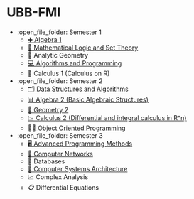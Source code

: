 # UBB-FMI

<ul>
  <li>:open_file_folder: Semester 1
    <ul>
      <li>
        <a href="https://github.com/MarioMaxim18/UBB-FMI/tree/main/Semester%201/Algebra%201"> 
          ➕  Algebra 1
        </a>
      </li>
      <li>
        <a href="https://github.com/MarioMaxim18/UBB-FMI/tree/main/Semester%201/Mathematical%20Logic%20and%20Set%20Theory"> 
          🧮  Mathematical Logic and Set Theory
        </a>
      </li>
      <li>
        <a> 
          📏  Analytic Geometry
        </a>
      </li>
      <li>
        <a href="https://github.com/MarioMaxim18/UBB-FMI/tree/main/Semester%201/Algorithms%20and%20Programming"> 
          💻  Algorithms and Programming
        </a>
      </li>
      <li>
        <a> 
          💭  Calculus 1 (Calculus on R)
      </a>
      </li>
    </ul>
  </li>
  <li>:open_file_folder: Semester 2
    <ul>
      <li>
        <a href="https://github.com/MarioMaxim18/UBB-FMI/tree/main/Semester%202/Data%20Structures%20and%20Algorithms"> 
          🗂  Data Structures and Algorithms 
        </a>
      </li>
      <li>
        <a href="https://github.com/MarioMaxim18/UBB-FMI/tree/main/Semester%202/Algebra%202%20(Basic%20Algebraic%20Structures)"> 
          📊  Algebra 2 (Basic Algebraic Structures)
        </a>
      </li>
      <li>
        <a href="https://github.com/MarioMaxim18/UBB-FMI/tree/main/Semester%202/Geometry%202"> 
          📐  Geometry 2
        </a>
      </li>
      <li>
        <a href="https://github.com/MarioMaxim18/UBB-FMI/tree/main/Semester%202/Calculus%202%20(Differential%20and%20integral%20calculus%20in%20R%5En)"> 
          📉  Calculus 2 (Differential and integral calculus in R^n)
        </a>
      </li>
      <li>
        <a href="https://github.com/MarioMaxim18/UBB-FMI/tree/main/Semester%202/Object%20Oriented%20Programming"> 
          👩‍💻  Object Oriented Programming 
        </a>
      </li>
    </ul>
  </li>
  <li>:open_file_folder: Semester 3
    <ul>
      <li>
        <a href="https://github.com/MarioMaxim18/UBB-FMI/tree/main/Semester%203/Advanced%20Programming%20Methods"> 
          🖥  Advanced Programming Methods 
        </a>
      </li>
      <li>
        <a href="https://github.com/MarioMaxim18/UBB-FMI/tree/main/Semester%203/Computer%20Networks"> 
          📡  Computer Networks 
        </a>
      </li>
      <li>
        <a> 
          🔗  Databases 
        </a>
      </li>
      <li>
        <a href="https://github.com/MarioMaxim18/UBB-FMI/tree/main/Semester%203/Computer%20Systems%20Architecture"> 
          💾  Computer Systems Architecture
        </a>
      </li>
      <li>
        <a> 
          📈  Complex Analysis
        </a>
      </li>
      <li>
        <a> 
          📋  Differential Equations
        </a>
      </li>
    </ul>
  </li>
</ul>
